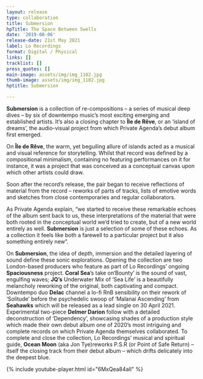 ```yaml
---
layout: release
type: collaboration
title: Submersion
hpTitle: The Space Between Swells
date: '2019-08-06'
release-date: 21st May 2021
label: Lo Recordings
format: Digital / Physical
links: []
tracklist: []
press_quotes: []
main-image: assets/img/img_1102.jpg
thumb-image: assets/img/img_1102.jpg
hptitle: Submersion

---
```

**Submersion** is a collection of re-compositions – a series of musical deep dives – by six of downtempo music’s most exciting emerging and established artists. It’s also a closing chapter to **Île de Rêve**, or an ‘island of dreams’, the audio-visual project from which Private Agenda’s debut album first emerged.

On **Île de Rêve**, the warm, yet beguiling allure of islands acted as a musical and visual reference for storytelling. Whilst that record was defined by a compositional minimalism, containing no featuring performances on it for instance, it was a project that was conceived as a conceptual canvas upon which other artists could draw.

Soon after the record’s release, the pair began to receive reflections of material from the record – reworks of parts of tracks, lists of emotive words and sketches from close contemporaries and regular collaborators.

As Private Agenda explain, “we started to receive these remarkable echoes of the album sent back to us, these interpretations of the material that were both rooted in the conceptual world we’d tried to create, but of a new world entirely as well. **Submersion** is just a selection of some of these echoes. As a collection it feels like both a farewell to a particular project but it also something entirely new”.

On **Submersion**, the idea of depth, immersion and the detailed layering of sound define these sonic explorations. Opening the collection are two London-based producers who feature as part of Lo Recordings’ ongoing **Spaciousness** project. **Coral Sea**’s take on‘Bounty’ is the sound of vast, engulfing waves; **JQ’s** Underwater Mix of ‘Sea Life’ is a beautifully melancholy reworking of the original, both captivating and compact. Downtempo duo **Delac** channel a lo-fi RnB sensibility on their rework of ‘Solitude’ before the psychedelic swoop of ‘Malanai Ascending’ from **Seahawks** which will be released as a lead single on 30 April 2021. Experimental two-piece **Delmer Darion** follow with a detailed deconstruction of ‘Dependency’, showcasing shades of a production style which made their own debut album one of 2020’s most intriguing and complete records on which Private Agenda themselves collaborated. To complete and close the collection, Lo Recordings’ musical and spiritual guide, **Ocean Moon** (aka Jon Tye)reworks P.S.R (or Point of Safe Return) – itself the closing track from their debut album – which drifts delicately into the deepest blue.

{% include youtube-player.html id="6MxQea84alI" %}